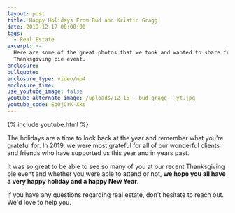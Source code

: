 ```yaml
---
layout: post
title: Happy Holidays From Bud and Kristin Gragg
date: 2019-12-17 00:00:00
tags:
  - Real Estate
excerpt: >-
  Here are some of the great photos that we took and wanted to share from our
  Thanksgiving pie event.
enclosure:
pullquote:
enclosure_type: video/mp4
enclosure_time:
use_youtube_image: false
youtube_alternate_image: /uploads/12-16---bud-gragg---yt.jpg
youtube_code: EqOjCrK-Xks
---
```


{% include youtube.html %}

The holidays are a time to look back at the year and remember what you’re grateful for. In 2019, we were most grateful for all of our wonderful clients and friends who have supported us this year and in years past.

It was so great to be able to see so many of you at our recent Thanksgiving pie event and whether you were able to attend or not, **we hope you all have a very happy holiday and a happy New Year**.

If you have any questions regarding real estate, don't hesitate to reach out. We'd love to help you.